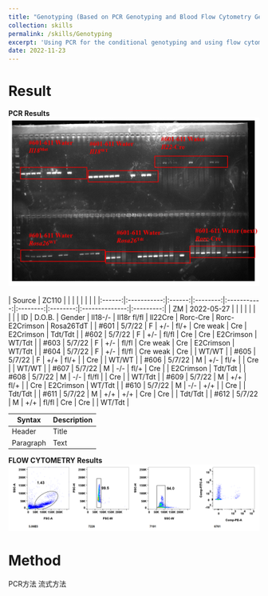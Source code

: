 ```yaml
---
title: "Genotyping (Based on PCR Genotyping and Blood Flow Cytometry Genotyping)"
collection: skills
permalink: /skills/Genotyping
excerpt: 'Using PCR for the conditional genotyping and using flow cytometry for the Repot mice or Fate-Mapping'
date: 2022-11-23
---
```


Result
======
**PCR Results**<br><img src='/images/PCR.png'><br>
 <br>
| Source |    ZC110    |        |          |             |          |          |                |           |
|:------:|:-----------:|:------:|:--------:|:-----------:|:--------:|:--------:|:--------------:|:---------:|
|   ZM   |  2022-05-27 |        |          |             |          |          |                |           |
|   ID   |    D.O.B.   | Gender | Il18-/-  | Il18r fl/fl |  Il22Cre | Rorc-Cre | Rorc-E2Crimson | Rosa26TdT |
|  #601  |    5/7/22   |    F   |    +/-   |     fl/+    | Cre weak |    Cre   |    E2Crimson   |  Tdt/Tdt  |
|  #602  |    5/7/22   |    F   |    +/-   |    fl/fl    |    Cre   |    Cre   |    E2Crimson   |   WT/Tdt  |
|  #603  |    5/7/22   |    F   |    +/-   |    fl/fl    | Cre weak |    Cre   |    E2Crimson   |   WT/Tdt  |
|  #604  |    5/7/22   |    F   |    +/-   |    fl/fl    | Cre weak |    Cre   |                |   WT/WT   |
|  #605  |    5/7/22   |    F   |    +/+   |     fl/+    |          |    Cre   |                |   WT/WT   |
|  #606  |    5/7/22   |    M   |    +/-   |     fl/+    |          |    Cre   |                |   WT/WT   |
|  #607  |    5/7/22   |    M   |    -/-   |     fl/+    |    Cre   |          |    E2Crimson   |  Tdt/Tdt  |
|  #608  |    5/7/22   |    M   |    -/-   |    fl/fl    |          |    Cre   |                |   WT/Tdt  |
|  #609  |    5/7/22   |    M   |    +/+   |     fl/+    |          |    Cre   |    E2Crimson   |   WT/Tdt  |
|  #610  |    5/7/22   |    M   |    -/-   |     +/+     |          |    Cre   |                |  Tdt/Tdt  |
|  #611  |    5/7/22   |    M   |    +/+   |     +/+     |    Cre   |    Cre   |                |  Tdt/Tdt  |
|  #612  |    5/7/22   |    M   |    +/+   |    fl/fl    |    Cre   |    Cre   |                |   WT/Tdt  |

| Syntax      | Description |
| ----------- | ----------- |
| Header      | Title       |
| Paragraph   | Text        |

**FLOW CYTOMETRY Results**<br><img src='/images/Flow.png'><br>


Method
======
PCR方法
流式方法 
